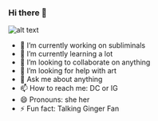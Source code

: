 ### Hi there 👋

![alt text](https://github.com/zhayun3233/zhayun3233/blob/ginger.png?raw=true)

- 🔭 I’m currently working on subliminals
- 🌱 I’m currently learning a lot
- 👯 I’m looking to collaborate on anything
- 🤔 I’m looking for help with art
- 💬 Ask me about anything
- 📫 How to reach me: DC or IG
- 😄 Pronouns: she her
- ⚡ Fun fact: Talking Ginger Fan

<!--
**zhayun3233/zhayun3233** is a ✨ _special_ ✨ repository because its `README.md` (this file) appears on your GitHub profile.

Here are some ideas to get you started:

- 🔭 I’m currently working on ...
- 🌱 I’m currently learning ...
- 👯 I’m looking to collaborate on ...
- 🤔 I’m looking for help with ...
- 💬 Ask me about ...
- 📫 How to reach me: ...
- 😄 Pronouns: ...
- ⚡ Fun fact: ...
-->
